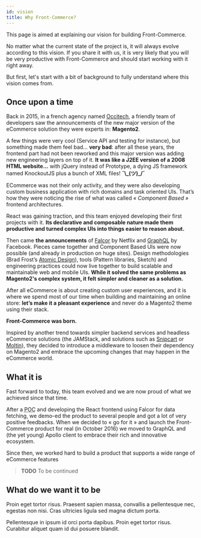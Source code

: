 ```yaml
---
id: vision
title: Why Front-Commerce?
---
```


This page is aimed at explaining our vision for building Front-Commerce.

No matter what the current state of the project is, it will always evolve
according to this vision. If you share it with us, it is very likely that you
will be very productive with Front-Commerce and should start working with it
right away.

But first, let's start with a bit of background to fully understand where this
vision comes from.

## Once upon a time

Back in 2015, in a french agency named [Occitech](https://www.occitech.fr), a
friendly team of developers saw the announcements of the new major version
of the eCommerce solution they were experts in: **Magento2**.

A few things were very cool (Service API and testing for instance), but something
made them feel bad… **very bad**: after all these years, the frontend part had
not been reworked and this major version was adding new engineering layers on top
of it. **It was like a J2EE version of a 2008 HTML website…** with jQuery instead
of Prototype, a dying JS framework named KnockoutJS plus a bunch of XML files!
**¯\\\_(ツ)\_/¯**

ECommerce was not their only activity, and they were also developing custom
business application with rich domains and task oriented UIs. That’s how they
were noticing the rise of what was called _« Component Based »_ frontend
architectures.

React was gaining traction, and this team enjoyed developing their first
projects with it. **Its declarative and composable nature made them
productive and turned complex UIs into things easier to reason about.**

Then came **the announcements** of
[Falcor](https://www.youtube.com/watch?v=WiO1f6h15c8) by Netflix and
[GraphQL](http://graphql.org/blog/graphql-a-query-language/) by Facebook.
Pieces came together and Component Based UIs were now possible (and already
in production on huge sites). Design methodologies (Brad Frost’s
[Atomic Design](http://bradfrost.com/blog/post/atomic-web-design/)), tools
(Pattern libraries, Sketch) and engineering practices could now live together
to build scalable and maintainable web and mobile UIs. **While it solved the
same problems as Magento2's complex system, it felt simpler and cleaner as a
solution.**

After all eCommerce is about creating custom user experiences, and it is where
we spend most of our time when building and maintaining an online store:
**let’s make it a pleasant experience** and never do a Magento2 theme using
their stack.

**Front-Commerce was born.**

Inspired by another trend towards simpler backend services and headless
eCommerce solutions (the JAMStack, and solutions such as
[Snipcart](https://snipcart.com/) or [Moltin](https://moltin.com/)),
they decided to introduce a middleware to loosen their dependency on Magento2
and embrace the upcoming changes that may happen in the eCommerce world.

## What it is

Fast forward to today, this team evolved and we are now proud of what we
achieved since that time.

After a <abbr title="Proof Of Concept">POC</abbr> and developing the React
frontend using Falcor for data fetching, we demo-ed the product to several
people and got a lot of very positive feedbacks. When we decided to « go for
it » and launch the Front-Commerce product for real (in October 2016) we
moved to GraphQL and (the yet young) Apollo client to embrace their rich and
innovative ecosystem.

Since then, we worked hard to build a product that supports a wide range of
eCommerce features

> **TODO** To be continued

## What do we want it to be

Proin eget tortor risus. Praesent sapien massa, convallis a pellentesque nec, egestas non nisi. Cras ultricies ligula sed magna dictum porta.

Pellentesque in ipsum id orci porta dapibus. Proin eget tortor risus. Curabitur aliquet quam id dui posuere blandit.
